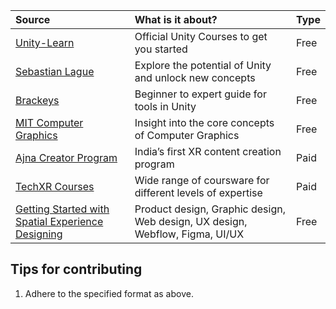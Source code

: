 | Source | What is it about? | Type |
|:----------|:---------|:---------|
|[Unity-Learn](https://learn.unity.com/)|Official Unity Courses to get you started|Free|
|[Sebastian Lague](https://www.youtube.com/@SebastianLague)|Explore the potential of Unity and unlock new concepts|Free|
|[Brackeys](https://www.youtube.com/@Brackeys)|Beginner to expert guide for tools in Unity|Free|
|[MIT Computer Graphics](https://www.youtube.com/playlist?list=PLQ3UicqQtfNuBjzJ-KEWmG1yjiRMXYKhh)|Insight into the core concepts of Computer Graphics|Free|
|[Ajna Creator Program](https://www.ajnacreator.com/)|India’s first XR content creation program|Paid|
|[TechXR Courses](https://techxr.co/)|Wide range of coursware for different levels of expertise|Paid|
|[Getting Started with Spatial Experience Designing](https://twitter.com/OlamideTowobola/status/1665985887048540162?t=G2VqDcUkhoPCHeXEUEaVlg&s=08)|Product design, Graphic design, Web design, UX design, Webflow, Figma, UI/UX|Free|

## Tips for contributing

1. Adhere to the specified format as above.

